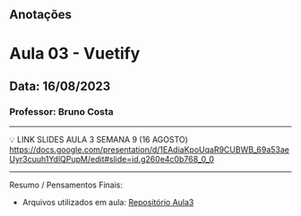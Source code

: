 ## Anotações

# Aula 03 - Vuetify

## Data: 16/08/2023

### Professor: Bruno Costa

---

💡 LINK SLIDES AULA 3 SEMANA 9 (16 AGOSTO)
https://docs.google.com/presentation/d/1EAdiaKpoUqaR9CUBWB_69a53aeUyr3cuuh1YdlQPupM/edit#slide=id.g260e4c0b768_0_0

---

Resumo / Pensamentos Finais:

- Arquivos utilizados em aula: [Repositório Aula3](https://github.com/vdr3w/aulasdevinhouse/tree/main/semana9/aula3)
